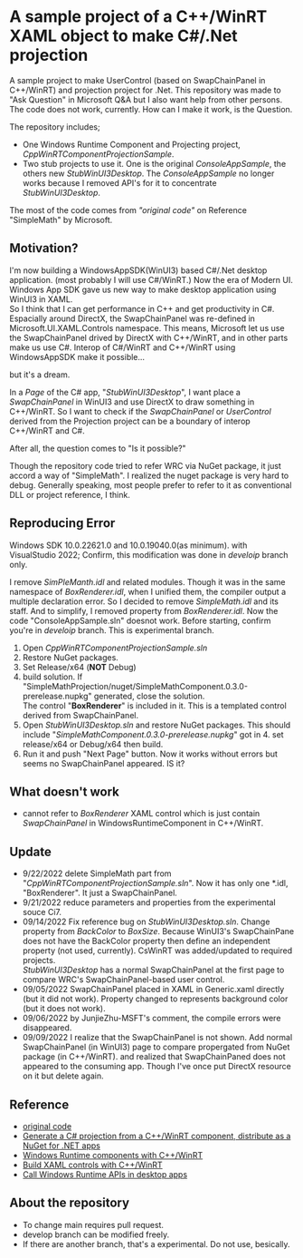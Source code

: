 # A sample project of a C++/WinRT XAML object to make C#/.Net projection


A sample project to make UserControl (based on SwapChainPanel in C++/WinRT) and projection project for .Net.
This repository was made to "Ask Question" in Microsoft Q&A but I also want help from other persons. The code does not work, currently. How can I make it work, is the Question.

The repository includes;

- One Windows Runtime Component and Projecting project, _CppWinRTComponentProjectionSample_.
- Two stub projects to use it. One is the original _ConsoleAppSample_, the others new _StubWinUI3Desktop_. The _ConsoleAppSample_ no longer works because I removed API's for it to concentrate _StubWinUI3Desktop_.

The most of the code comes from _"original code"_ on Reference "SimpleMath" by Microsoft.

## Motivation?

I'm now building a WindowsAppSDK(WinUI3) based C#/.Net desktop application. (most probably I will use C#/WinRT.)
Now the era of Modern UI. Windows App SDK gave us new way to make desktop application using WinUI3 in XAML.<br>
So I think that I can get performance in C++ and get productivity in C#. Espacially around DirectX, the SwapChainPanel was re-defined in Microsoft.UI.XAML.Controls namespace. This means, Microsoft let us use the SwapChainPanel drived by DirectX with C++/WinRT, and in other parts make us use C#. Interop of C#/WinRT and C++/WinRT using WindowsAppSDK make it possible...<br>

but it's a dream. <br>

In a *Page* of the C# app, "_StubWinUI3Desktop_", I want place a *SwapChainPanel* in WinUI3 and use DirectX to draw something in C++/WinRT. So I want to check if the *SwapChainPanel* or *UserControl* derived from the Projection project can be a boundary of interop C++/WinRT and C#.<br>

After all, the question comes to "Is it possible?"<br>

Though the repository code tried to refer WRC via NuGet package, it just accord a way of "SimpleMath". I realized the nuget package is very hard to debug. Generally speaking, most people prefer to refer to it as conventional DLL or project reference, I think.


## Reproducing Error

Windows SDK 10.0.22621.0 and 10.0.19040.0(as minimum).
with VisualStudio 2022;
Confirm, this modification was done in _develoip_ branch only.

I remove _SimPleManth.idl_ and related modules. Though it was in the same namespace of _BoxRenderer.idl_, when I unified them, the compiler output a multiple declaration error. So I decided to remove _SimpleMath.idl_ and its staff. And to simplify, I removed property from _BoxRenderer.idl_. Now the code "ConsoleAppSample.sln" doesnot work.
 Before starting, confirm you're in _develoip_ branch. This is experimental branch.
1) Open _CppWinRTComponentProjectionSample.sln_
2) Restore NuGet packages.
3) Set Release/x64 (**NOT** Debug)
4) build solution. If "SimpleMathProjection/nuget/SimpleMathComponent.0.3.0-prerelease.nupkg" generated, close the solution.<br>
The control "**BoxRenderer**" is included in it. This is a templated control derived from SwapChainPanel.
5) Open _StubWinUI3Desktop.sln_ and restore NuGet packages. This should include "_SimpleMathComponent.0.3.0-prerelease.nupkg_" got in 4.
set release/x64 or Debug/x64 then build.
5) Run it and push "Next Page" button. Now it works without errors but seems no SwapChainPanel appeared. IS it?

## What doesn't work

- cannot refer to *BoxRenderer* XAML control which is just contain *SwapChainPanel* in WindowsRuntimeComponent in C++/WinRT. 

## Update
- 9/22/2022 delete SimpleMath part from "_CppWinRTComponentProjectionSample.sln_". Now it has only one *.idl, "BoxRenderer". It just a SwapChainPanel.
- 9/21/2022 reduce parameters and properties from the experimental souce Ci7.
- 09/14/2022 Fix reference bug on _StubWinUI3Desktop.sln_. Change property from _BackColor_ to _BoxSize_. Because WinUI3's SwapChainPane does not have the BackColor property then define an independent property (not used, currently). CsWinRT was added/updated to required projects.<br>
_StubWinUI3Desktop_ has a normal SwapChainPanel at the first page to compare WRC's SwapChainPanel-based user control.
- 09/05/2022 SwapChainPanel placed in XAML in Generic.xaml directly (but it did not work). Property changed to represents background color (but it does not work).
- 09/06/2022 by JunjieZhu-MSFT's comment, the compile errors were disappeared.
- 09/09/2022 I realize that the SwapChainPanel is not shown. Add normal SwapChainPanel (in WinUI3) page to compare propergated from NuGet package (in C++/WinRT). and realized that SwapChainPaned does not appeared to the consuming app. Though I've once put DirectX resource on it but delete again.

## Reference

- [original code](https://github.com/microsoft/CsWinRT/tree/master/src/Samples/NetProjectionSample)
- [Generate a C# projection from a C++/WinRT component, distribute as a NuGet for .NET apps](https://docs.microsoft.com/en-us/windows/apps/develop/platform/csharp-winrt/net-projection-from-cppwinrt-component)
- [Windows Runtime components with C++/WinRT](https://docs.microsoft.com/en-us/windows/uwp/winrt-components/create-a-windows-runtime-component-in-cppwinrt)
- [Build XAML controls with C++/WinRT](https://docs.microsoft.com/en-us/windows/apps/winui/winui3/xaml-templated-controls-cppwinrt-winui-3)
- [Call Windows Runtime APIs in desktop apps](https://docs.microsoft.com/en-us/windows/apps/desktop/modernize/desktop-to-uwp-enhance)

## About the repository
- To change main requires pull request.
- develop branch can be modified freely.
- If there are another branch, that's a experimental. Do not use, besically.